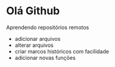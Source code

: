 # Olá Github

Aprendendo repositórios remotos

- adicionar arquivos
- alterar arquivos
- criar marcos históricos com facilidade
- adicionar novas funções


